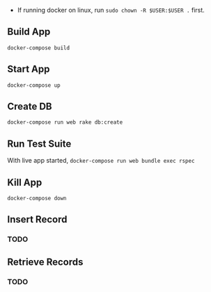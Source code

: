* If running docker on linux, run `sudo chown -R $USER:$USER .` first.

## Build App
`docker-compose build`

## Start App
`docker-compose up`

## Create DB
`docker-compose run web rake db:create`

## Run Test Suite
With live app started, `docker-compose run web bundle exec rspec`

## Kill App
`docker-compose down`

## Insert Record
### TODO

## Retrieve Records
### TODO